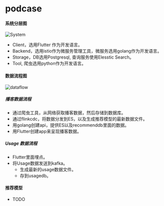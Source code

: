 # podcase

#### 系统分层图

![System](https://user-images.githubusercontent.com/6084259/217453997-0fdf29b9-bcb3-4f1f-b05e-471bb4539061.png)

- Client，选用Flutter 作为开发语言。
- Backend，选用istio作为微服务管理工具，微服务选用golang作为开发语言。
- Storage，DB选用Postgresql, 查询服务使用Elesstic Search。
- Tool, 爬虫选用python作为开发语言。

#### 数据流程图


![dataflow](https://user-images.githubusercontent.com/6084259/217481903-d8933b28-fd7f-4352-9de6-c61e65277371.png)
##### 播客数据流程
- 通过爬虫工具，从网络获取播客数据，然后存储到数据库。
- 通过flinkcdc，将数据分发到ES，以及生成推荐模型的最新数据文件。
- 用golang创建api，提供ES以及recommenddb里面的数据。
- 用Flutter创建app来呈现播客数据。

##### Usage 数据流程
- Flutter里面埋点。
- 将Usage数据发送到kafka。
  - 生成最新的usage数据文件。
  - 存到usagedb。
 
 #### 推荐模型
 - TODO
